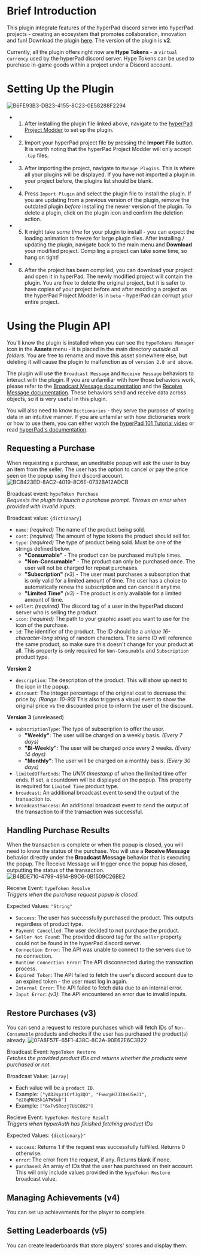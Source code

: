 # Brief Introduction
This plugin integrate features of the hyperPad discord server into hyperPad projects - creating an ecosystem that promotes collaboration, innovation and fun!
Download the plugin [here](https://raw.githubusercontent.com/RXCodes/hyperAuth-Integrator/main/hypeToken%20Integrator.plugin).
The version of the plugin is **v2**.

Currently, all the plugin offers right now are **Hype Tokens** - a `virtual currency` used by the hyperPad discord server. Hype Tokens can be used to purchase in-game goods within a project under a Discord account.

# Setting Up the Plugin
![B6FE93B3-DB23-4155-8C23-0E58288F2294](https://user-images.githubusercontent.com/61912060/174915536-432f9976-8987-4762-bf3c-35efb5186a12.jpeg)


- 1. After installing the plugin file linked above, navigate to the [hyperPad Project Modder](https://rxcodes.github.io/hyperPad-Project-Modder/) to set up the plugin.

- 2. Import your hyperPad project file by pressing the **Import File** button. It is worth noting that the hyperPad Project Modder will only accept `.tap` files.

- 3. After importing the project, navigate to `Manage Plugins`. This is where all your plugins will be displayed. If you have not imported a plugin in your project before, the plugins list should be blank.

- 4. Press `Import Plugin` and select the plugin file to install the plugin. If you are updating from a previous version of the plugin, remove the outdated plugin *before* installing the newer version of the plugin. To delete a plugin, click on the plugin icon and confirm the deletion action.

- 5. It might take *some time* for your plugin to install - you can expect the loading animation to freeze for large plugin files. After installing / updating the plugin, navigate back to the main menu and **Download** your modified project. Compiling a project can take some time, so hang on tight!

- 6. After the project has been compiled, you can download your project and open it in hyperPad. The newly modified project will contain the plugin. You are free to delete the original project, but it is safer to have copies of your project before and after modding a project as the hyperPad Project Modder is in `beta` - hyperPad can corrupt your entire project.<br>

# Using the Plugin API
You'll know the plugin is installed when you can see the `hypeTokens Manager` icon in the **Assets** menu - it is placed in the main directory *outside all folders*. You are free to rename and move this asset somewhere else, but deleting it will cause the plugin to malfunction as of `version 2.0 and above`.

The plugin will use the `Broadcast Message` and `Receive Message` behaviors to interact with the plugin. If you are unfamiliar with how those behaviors work, please refer to the [Broadcast Message documentation](https://hyperpad.zendesk.com/hc/en-us/articles/360016293712) and the [Receive Message documentation](https://hyperpad.zendesk.com/hc/en-us/articles/360016294052-Receive-Message). These behaviors send and receive data across objects, so it is very useful in this plugin.

You will also need to know `Dictionaries` - they serve the purpose of storing data in an intuitive manner. If you are unfamilar with how dictionaries work or how to use them, you can either watch the [hyperPad 101 Tutorial video](https://youtu.be/ln5JYzhAE9I) or read [hyperPad's documentation](https://hyperpad.zendesk.com/hc/en-us/articles/360016300172-Dictionary).

## Requesting a Purchase
When requesting a purchase, an uneditable popup will ask the user to buy an item from the seller. The user has the option to cancel *or* pay the price seen on the popup using their discord account.
![BC8423ED-8AC2-4019-8C6E-0732BA12ADCB](https://user-images.githubusercontent.com/61912060/174916859-d5f8ce7c-731c-42d1-becd-e851b3e05e0e.jpeg)

Broadcast event: `hypeToken Purchase`<br>
*Requests the plugin to launch a purchase prompt. Throws an error when provided with invalid inputs.*

Broadcast value: `{dictionary}`
  - `name`: *(required)* The name of the product being sold.
  - `cost`: *(required)* The amount of hype tokens the product should sell for.
  - `type`: *(required)* The type of product being sold. Must be one of the strings defined below.
    - **"Consumable"** - The product can be purchased multiple times.
    - **"Non-Consumable"** - The product can only be purchased once. The user will not be charged for repeat purchases.
    - **"Subscription"** *(v3)* - The user must purchases a subscription that is only valid for a limited amount of time. The user has a choice to automatically renew the subscription and can cancel it anytime.
    - **"Limited Time"** *(v3)* - The product is only available for a limited amount of time.
  - `seller`: *(required)* The discord tag of a user in the hyperPad discord server who is selling the product.
  - `icon`: *(required)* The path to your graphic asset you want to use for the icon of the purchase. 
  - `id`: The identifier of the product. The ID should be a *unique 16-character-long string* of random characters. The same ID will reference the same product, so make sure this doesn't change for your product at all. This property is only required for `Non-Consumable` and `Subscription` product type.


  **Version 2**
  - `description`: The description of the product. This will show up next to the icon in the popup.
  - `discount`: The integer percentage of the original cost to decrease the price by. *(Range: 10-90)* This also triggers a visual event to show the original price vs the discounted price to inform the user of the discount.


  **Version 3** (unreleased)
  - `subscriptionType`: The type of subscription to offer the user.
    - **"Weekly"**: The user will be charged on a weekly basis. *(Every 7 days)*
    - **"Bi-Weekly"**: The user will be charged once every 2 weeks. *(Every 14 days)*
    - **"Monthly"**: The user will be charged on a monthly basis. *(Every 30 days)*
  - `limitedOfferEnds`: The *UNIX timestamp* of when the limited time offer ends. If set, a countdown will be displayed on the popup. This property is required for `Limited Time` product type.
  - `broadcast`: An additional broadcast event to send the output of the transaction to.
  - `broadcastSuccess`: An additional broadcast event to send the output of the transaction to if the transaction was successful.

## Handling Purchase Results
When the transaction is complete or when the popup is closed, you will need to know the status of the purchase. You will use a **Receive Message** behavior directly under the **Broadcast Message** behavior that is executing the popup. The Receive Message will trigger once the popup has closed, outputting the status of the transaction.
![B4BDE710-4799-4914-B9C6-0B1509C26BE2](https://user-images.githubusercontent.com/61912060/174923168-e2a61dde-de3d-4460-ac7e-d1f97b760cb7.jpeg)

Receive Event: `hypeToken Resolve` <br>
*Triggers when the purchase request popup is closed.*<br>

Expected Values: `"String"`
  - `Success`: The user has successfully purchased the product. This outputs regardless of product type.
  - `Payment Cancelled`: The user decided to not purchase the product.
  - `Seller Not Found`: The provided discord tag for the `seller` property could not be found in the hyperPad discord server.
  - `Connection Error`: The API was unable to connect to the servers due to no connection.
  - `Runtime Connection Error`: The API disconnected during the transaction process.
  - `Expired Token`: The API failed to fetch the user's discord account due to an expired token - the user must log in again.
  - `Internal Error`: The API failed to fetch data due to an internal error.
  - `Input Error`: *(v3)*: The API encountered an error due to invalid inputs.
 
## Restore Purchases (v3)
You can send a request to restore purchases which will fetch IDs of `Non-Consumable` products and checks if the user has purchased the product(s) already.
![0FA8F57F-65F1-438C-8C2A-90E62E6C3B22](https://user-images.githubusercontent.com/61912060/174925563-422ac9a2-dd3d-4223-96ac-59bb7480781c.jpeg)

Broadcast Event: `hypeToken Restore`<br>
*Fetches the provided product IDs and returns whether the products were purchased or not.*

Broadcast Value: `[Array]`
  - Each value will be a `product ID`.
  - Example: `["yADJspz1CrfJg3QO", "FwwrpH7JI0eU5eJ1", "e2GqMUQSk1ATWSub"]`
  - Example: `["6xFv5Rozj7UiC0U2"]`

Recieve Event: `hypeToken Restore Result` <br>
*Triggers when hyperAuth has finished fetching product IDs*

Expected Values: `{dictionary}"`
  - `success`: Returns 1 if the request was successfully fulfilled. Returns 0 otherwise.
  - `error`: The error from the request, if any. Returns blank if none.
  - `purchased`: An array of IDs that the user has purchased on their account. This will only include values provided in the `hypeToken Restore` broadcast value.

## Managing Achievements (v4)
You can set up achievements for the player to complete.

## Setting Leaderboards (v5)
You can create leaderboards that store players' scores and display them.
